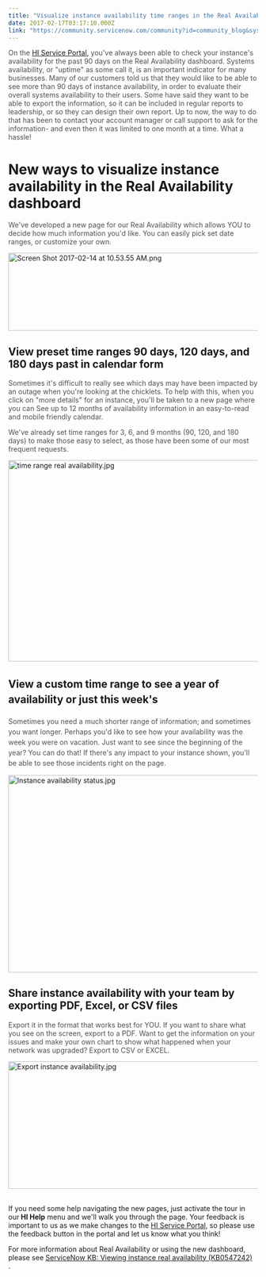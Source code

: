 ```yaml
---
title: "Visualize instance availability time ranges in the Real Availability dashboard"
date: 2017-02-17T03:17:10.000Z
link: "https://community.servicenow.com/community?id=community_blog&sys_id=ee7ca2e1dbd0dbc01dcaf3231f9619b6"
---
```

<p><span style="color: #505050;">On the</span> <a title=".service-now.com/hisp" href="http://hi.service-now.com/hisp">HI Service Portal</a>, <span style="color: #505050;">you've always been able to check your instance's availability for the past 90 days on the Real Availability dashboard. Systems availability, or "uptime" as some call it, is an important indicator for many businesses. Many of our customers told us that they would like to be able to see more than 90 days of instance availability, in order to evaluate their overall systems availability to their users. Some have said they want to be able to export the information, so it can be included in regular reports to leadership, or so they can design their own report. Up to now, the way to do that has been to contact your account manager or call support to ask for the information- and even then it was limited to one month at a time. What a hassle!</span></p><p></p><h1>New ways to visualize instance availability in the Real Availability dashboard</h1><p><span style="color: #505050;">We've developed a new page for our Real Availability which allows YOU to decide how much information you'd like. You can easily pick set date ranges, or customize your own.</span></p><p><img   alt="Screen Shot 2017-02-14 at 10.53.55 AM.png" class="image-13 jive-image" src="3972e48edb9057049c9ffb651f96190c.iix" style="width: 620px; height: 157px; display: block; margin-left: auto; margin-right: auto;"/></p><p></p><h2>View preset time ranges 90 days, 120 days, and 180 days past in calendar form</h2><p><span style="color: #505050;">Sometimes it's difficult to really see which days may have been impacted by an outage when you're looking at the chicklets. To help with this, when you click on "more details" for an instance, you'll be taken to a new page where you can See up to 12 months of availability information in an easy-to-read and mobile friendly calendar.</span></p><p><span style="color: #505050;">We've already set time ranges for 3, 6, and 9 months (90, 120, and 180 days) to make those easy to select, as those have been some of our most frequent requests.</span></p><p></p><p><img   alt="time range real availability.jpg" class="image-17 jive-image" src="03e14842db541344e9737a9e0f961995.iix" style="width: 620px; height: 406px; display: block; margin-left: auto; margin-right: auto;"/></p><h2><span style="line-height: 1.5;">View a custom time range to see a year of availability or just this week's</span></h2><p><span style="color: #505050; line-height: 1.5;">Sometimes you need a much shorter range of information; and sometimes you want longer. Perhaps you'd like to see how your availability was the week you were on vacation. Just want to see since the beginning of the year? You can do that! If there's any impact to your instance shown, you'll be able to see those incidents right on the page.</span></p><p><img   alt="Instance availability status.jpg" class="image-18 jive-image" src="43a469c2db1053043eb27a9e0f9619ac.iix" style="width: 620px; height: 398px; display: block; margin-left: auto; margin-right: auto;"/></p><p></p><h2>Share instance availability with your team by exporting PDF, Excel, or CSV files</h2><p><span style="color: #505050;">Export it in the format that works best for YOU. If you want to share what you see on the screen, export to a PDF. Want to get the information on your issues and make your own chart to show what happened when your network was upgraded? Export to CSV or EXCEL. </span></p><p><img   alt="Export instance availability.jpg" class="image-19 jive-image" src="01de7c02db9c9344e9737a9e0f961979.iix" style="width: 620px; height: 257px; display: block; margin-left: auto; margin-right: auto;"/></p><p><br/> If you need some help navigating the new pages, just activate the tour in our<strong> HI Help</strong> menu and we'll walk you through the page. Your feedback is important to us as we make changes to the <a title="i.service-now.com/kb_view.do?sysparm_article=KB0547103" href="https://hi.service-now.com/kb_view.do?sysparm_article=KB0547103">HI Service Portal</a>, so please use the feedback button in the portal and let us know what you think!</p><p></p><p>For more information about Real Availability or using the new dashboard, please see <a title="i.service-now.com/kb_view.do?sysparm_article=KB0547242" href="https://hi.service-now.com/kb_view.do?sysparm_article=KB0547242">ServiceNow KB: Viewing instance real availability (KB0547242)</a>   .</p>